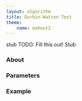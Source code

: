 ```yaml
---
layout: algorithm
title: Durbin-Watson Test
theme:
    name: mahout2
---
```


stub
TODO: Fill this out!
Stub

### About

### Parameters

### Example


